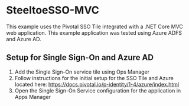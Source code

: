 # SteeltoeSSO-MVC

This example uses the Pivotal SSO Tile integrated with a .NET Core MVC web application.  This example application was tested using Azure ADFS and Azure AD.  

## Setup for Single Sign-On and Azure AD
  1. Add the Single Sign-On service tile using Ops Manager
  2. Follow instructions for the initial setup for the SSO Tile and Azure located here: https://docs.pivotal.io/p-identity/1-4/azure/index.html
  3. Open the Single Sign-On Service configuration for the application in Apps Manager 

